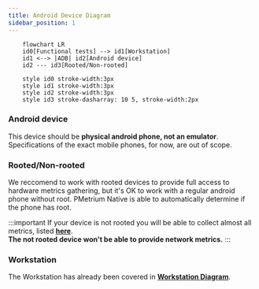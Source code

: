 ```yaml
---
title: Android Device Diagram
sidebar_position: 1
---
```


```mermaid
    flowchart LR
    id0[Functional tests] --> id1[Workstation]
    id1 <--> |ADB| id2[Android device]
    id2 --- id3[Rooted/Non-rooted]
    
    style id0 stroke-width:3px
    style id1 stroke-width:3px
    style id2 stroke-width:3px
    style id3 stroke-dasharray: 10 5, stroke-width:2px

```

### Android device

This device should be **physical android phone, not an emulator**. Specifications of the
exact mobile phones, for now, are out of scope.

### Rooted/Non-rooted

We reccomend to work with rooted devices to provide full access to hardware metrics gathering, but it's OK to work with a regular android phone without root. PMetrium Native is able to automatically determine if the phone has root.

:::important
If your device is not rooted you will be able to collect almost all metrics, listed **[here](./05-pmetrium-metrics-android.md)**. <br/>
**The not rooted device won't be able to provide network metrics.**
:::

### Workstation     

The Workstation has already been covered in **[Workstation Diagram](./00-workstation.md)**.